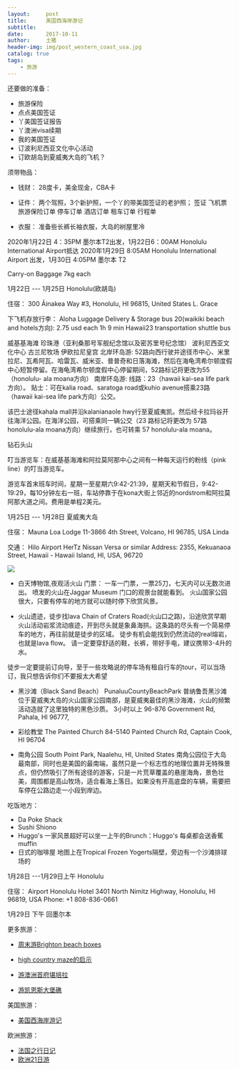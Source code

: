 ```yaml
---
layout:     post
title:      美国西海岸游记
subtitle:   
date:       2017-10-11
author:     土猪
header-img: img/post_western_coast_usa.jpg
catalog: true
tags:
    - 旅游
---
```



还要做的准备：

- 旅游保险
- 点点美国签证
- 丫美国签证报告
- 丫澳洲visa续期
- 我的美国签证
- 订波利尼西亚文化中心活动
- 订欧胡岛到夏威夷大岛的飞机？


须带物品：

- 钱财： 28度卡，美金现金，CBA卡

- 证件： 两个驾照，3个新护照，一个丫的带美国签证的老护照；
        签证
        飞机票
        旅游保险订单
        停车订单
        酒店订单
        租车订单
        行程单

- 衣服： 准备些长裤长袖衣服，大岛的树屋里冷



2020年1月22日 4：35PM 墨尔本T2出发，1月22日6：00AM Honolulu International Airport抵达
2020年1月29日 8:05AM Honolulu International Airport 出发，1月30日 4:05PM 墨尔本 T2

Carry-on Baggage 7kg each



1月22日 --- 1月25日  Honolulu(欧胡岛)


住宿： 300 Āinakea Way #3, Honolulu, HI 96815, United States
       L. Grace


下飞机存放行李： Aloha Luggage Delivery & Storage
               bus 20(waikiki beach and hotels方向): 2.75 usd each 1h 9 min
               Hawaii23 transportation shuttle bus


威基基海滩
珍珠港（亚利桑那号军舰纪念馆以及密苏里号纪念馆）
波利尼西亚文化中心
古兰尼牧场
伊欧拉尼皇宫
北岸环岛游: 52路向西行驶并途径市中心、米里拉尼、瓦希阿瓦、哈雷瓦、威米亚、普普奇和日落海滩，然后在海龟湾希尔顿度假中心短暂停留。在海龟湾希尔顿度假中心停留期间，52路标记将更改为55（honolulu- ala moana方向）
南岸环岛游: 线路：23（hawaii kai-sea life park方向）。
贴士：可在kalia road、saratoga road或kuhio avenue搭乘23路（hawaii kai-sea life park方向）公交。

该巴士途径kahala mall并沿kalanianaole hwy行至夏威夷凯。然后经卡拉玛谷开往海洋公园。在海洋公园，可搭乘同一辆公交（23 路标记将更改为 57路honolulu-ala moana方向）继续旅行，也可转乘 57 honolulu-ala moana。

钻石头山

叮当游览车：在威基基海滩和阿拉莫阿那中心之间有一种每天运行的粉线（pink line）的叮当游览车。

游览车首末班车时间，星期一至星期六9:42-21:39，星期天和节假日，9:42-19:29，每10分钟左右一班，车站停靠于在kona大街上邻近的nordstrom和阿拉莫阿那大道之间。费用是单程2美元。



1月25日 --- 1月28日  夏威夷大岛


住宿： Mauna Loa Lodge
      11-3866 4th Street, Volcano, HI 96785, USA
      Linda


交通： Hilo Airport HerTz
      Nissan Versa or similar
      Address: 2355, Kekuanaoa Street, Hawaii - Hawaii Island, HI, USA, 96720


![](https://cdn.steemitimages.com/DQmY7p1A9NgYRzoTfSJTB5QMeRf8qW3nYW3nSYaNdaKWpXm/image.png)

- 白天博物馆,夜观活火山
门票：
一车一门票，一票25刀，七天内可以无数次进出。
喷发的火山在Jaggar Museum 门口的观景台就能看到。
火山国家公园很大，只要有停车的地方就可以随时停下欣赏风景。


- 火山遗迹，徒步找lava
Chain of Craters Road(火山口之路)，沿途欣赏早期火山活动岩浆流动痕迹，开到尽头就是象鼻海拱。这条路的尽头有一个简易停车的地方，再往前就是徒步的区域。
徒步有机会能找到仍然流动的real熔岩，也就是lava flow。
请一定要穿舒适的鞋，长裤，带好手电，建议携带3-4升的水。

徒步一定要提前订向导，至于一些攻略说的停车场有租自行车的tour，可以当场订，我只想告诉你们不要报太大希望


- 黑沙滩（Black Sand Beach）
PunaluuCountyBeachPark 
普纳鲁吾黑沙滩位于夏威夷大岛的火山国家公园南部，是夏威夷最佳的黑沙海滩，火山的频繁活动造就了这里独特的黑色沙质。
3小时以上
96-876 Government Rd, Pahala, HI 96777,

- 彩绘教堂 The Painted Church
  84-5140 Painted Church Rd, Captain Cook, HI 96704

- 南角公园 
  South Point Park, Naalehu, HI, United States
  南角公园位于大岛最南部，同时也是美国的最南端，虽然只是一个标志性的地理位置并无特殊景点，但仍然吸引了所有途径的游客，只是一片荒草覆盖的悬崖海角，景色壮美，周围都是高山牧场，适合看海上落日。如果没有开高底盘的车辆，需要把车停在公路边走一小段到岸边。

吃饭地方：

- Da Poke Shack
- Sushi Shiono
- Huggo's  一家风景超好可以坐一上午的Brunch：Huggo's
每桌都会送香蕉muffin
- 日式的咖啡屋 地图上在Tropical Frozen Yogerts隔壁，旁边有一个沙滩排球场的


1月28日 ---1月29日上午 Honolulu 

 住宿： Airport Honolulu Hotel
 	   3401 North Nimitz Highway, Honolulu, HI 96819, USA
 	   Phone: +1 808-836-0661


1月29日 下午 回墨尔本





































更多旅游：


- [周末游Brighton beach boxes](http://livinginau.life/2018/10/11/%E5%91%A8%E6%9C%AB%E6%B8%B8Brighton-beach-boxes/)
- 
  [high country maze的启示](http://livinginau.life/2018/02/16/high-country-maze%E7%9A%84%E5%90%AF%E7%A4%BA/)

- 
  [游澳洲首府堪培拉](http://livinginau.life/2018/01/16/%E6%B8%B8%E6%BE%B3%E6%B4%B2%E9%A6%96%E5%BA%9C%E5%A0%AA%E5%9F%B9%E6%8B%89/)

- [游凯恩斯大堡礁](http://livinginau.life/2018/01/10/%E6%B8%B8%E5%87%AF%E6%81%A9%E6%96%AF%E5%A4%A7%E5%A0%A1%E7%A4%81/)


美国旅游：

- [美国西海岸游记](http://livinginau.life/2017/10/11/%E7%BE%8E%E5%9B%BD%E8%A5%BF%E6%B5%B7%E5%B2%B8%E6%B8%B8%E8%AE%B0/)


欧洲旅游：

- [法国之行日记](http://livinginau.life/2005/04/23/%E6%B3%95%E5%9B%BD%E4%B9%8B%E6%B8%B8/)
- [欧洲21日游](http://livinginau.life/2019/02/22/%E6%AC%A7%E6%B4%B221%E6%97%A5%E6%B8%B8%E5%87%86%E5%A4%87%E7%AF%87/)
